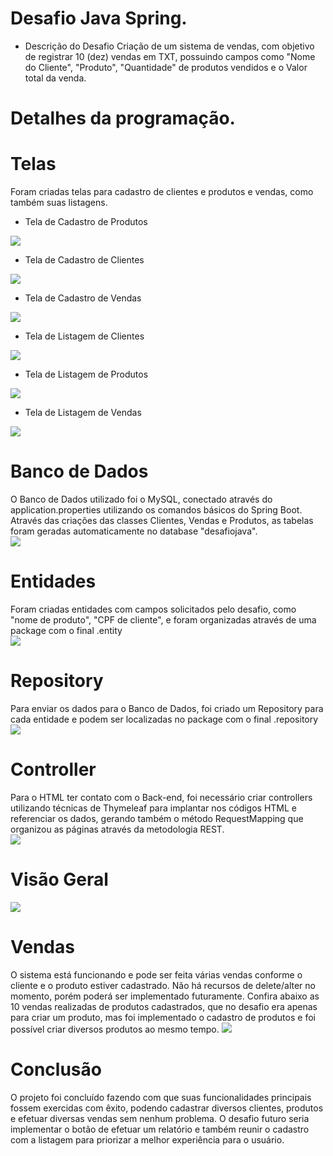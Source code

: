 # Desafio Java Spring.
- Descrição do Desafio
Criação de um sistema de vendas, com objetivo de registrar 10 (dez) vendas em TXT, possuindo campos como "Nome do Cliente", "Produto", "Quantidade" de produtos vendidos e o Valor total da venda.

# Detalhes da programação.
# Telas
Foram criadas telas para cadastro de clientes e produtos e vendas, como também suas listagens.
* Tela de Cadastro de Produtos
<img src="https://i.imgur.com/OhjyT74.png">

* Tela de Cadastro de Clientes
<img src="https://i.imgur.com/GbuTG9A.png">

* Tela de Cadastro de Vendas
<img src="https://i.imgur.com/AnsYbCk.png">

* Tela de Listagem de Clientes
<img src="https://i.imgur.com/KbXBypA.png">

* Tela de Listagem de Produtos
<img src="https://i.imgur.com/ygEwVNI.png">

* Tela de Listagem de Vendas
<img src="https://i.imgur.com/lFw7AKM.png">

# Banco de Dados
O Banco de Dados utilizado foi o MySQL, conectado através do application.properties utilizando os comandos básicos do Spring Boot. Através das criações das classes Clientes, Vendas e Produtos, as tabelas foram geradas automaticamente no database "desafiojava". <br>
<img src="https://i.imgur.com/DqSdzTd.png">

# Entidades
Foram criadas entidades com campos solicitados pelo desafio, como "nome de produto", "CPF de cliente", e foram organizadas através de uma package com o final .entity <br>
<img src="https://i.imgur.com/D9dBmlM.png">

# Repository
Para enviar os dados para o Banco de Dados, foi criado um Repository para cada entidade e podem ser localizadas no package com o final .repository<br>
<img src="https://i.imgur.com/eyru07f.png">

# Controller
Para o HTML ter contato com o Back-end, foi necessário criar controllers utilizando técnicas de Thymeleaf para implantar nos códigos HTML e referenciar os dados, gerando também o método RequestMapping que organizou as páginas através da metodologia REST.<br>
<img src="https://i.imgur.com/ZsFg2Gc.png">

# Visão Geral
<img src="https://i.imgur.com/L9Brjcw.png">

# Vendas
O sistema está funcionando e pode ser feita várias vendas conforme o cliente e o produto estiver cadastrado. Não há recursos de delete/alter no momento, porém poderá ser implementado futuramente. Confira abaixo as 10 vendas realizadas de produtos cadastrados, que no desafio era apenas para criar um produto, mas foi implementado o cadastro de produtos e foi possível criar diversos produtos ao mesmo tempo.
<img src="https://i.imgur.com/9ATpWob.png">

# Conclusão
O projeto foi concluído fazendo com que suas funcionalidades principais fossem exercidas com êxito, podendo cadastrar diversos clientes, produtos e efetuar diversas vendas sem nenhum problema. O desafio futuro seria implementar o botão de efetuar um relatório e também reunir o cadastro com a listagem para priorizar a melhor experiência para o usuário.

